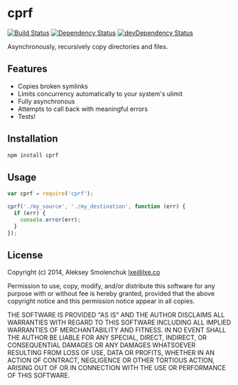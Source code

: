 # cprf

[![Build Status](https://travis-ci.org/lxe/cprf.svg)](https://travis-ci.org/lxe/cprf)
[![Dependency Status](https://david-dm.org/lxe/cprf.svg?theme=shields.io)](https://david-dm.org/lxe/cprf)
[![devDependency Status](https://david-dm.org/lxe/cprf/dev-status.svg?theme=shields.io)](https://david-dm.org/lxe/cprf#info=devDependencies)

Asynchronously, recursively copy directories and files.

## Features

 - Copies broken symlinks
 - Limits concurrency automatically to your system's ulimit
 - Fully asynchronous
 - Attempts to call back with meaningful errors
 - Tests!

## Installation

```javascript
npm install cprf
```

## Usage

```javascript
var cprf = require('cprf');

cprf('./my_source', './my_destination', function (err) {
  if (err) {
    console.error(err);
  }
});
```

## License

Copyright (c) 2014, Aleksey Smolenchuk <lxe@lxe.co>

Permission to use, copy, modify, and/or distribute this software for any purpose with or without fee is hereby granted, provided that the above copyright notice and this permission notice appear in all copies.

THE SOFTWARE IS PROVIDED "AS IS" AND THE AUTHOR DISCLAIMS ALL WARRANTIES WITH REGARD TO THIS SOFTWARE INCLUDING ALL IMPLIED WARRANTIES OF MERCHANTABILITY AND FITNESS. IN NO EVENT SHALL THE AUTHOR BE LIABLE FOR ANY SPECIAL, DIRECT, INDIRECT, OR CONSEQUENTIAL DAMAGES OR ANY DAMAGES WHATSOEVER RESULTING FROM LOSS OF USE, DATA OR PROFITS, WHETHER IN AN ACTION OF CONTRACT, NEGLIGENCE OR OTHER TORTIOUS ACTION, ARISING OUT OF OR IN CONNECTION WITH THE USE OR PERFORMANCE OF
THIS SOFTWARE.
